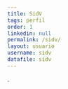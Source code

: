 ```yaml
---
title: SidV
tags: perfil
order: 1
linkedin: null
permalink: /sidv/
layout: usuario
username: sidv
datafile: sidv
---
```


.  
